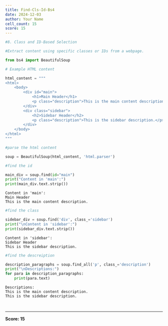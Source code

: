 ```yaml
---
title: Find-Cls-Id-Bs4
date: 2024-12-03
author: Your Name
cell_count: 15
score: 15
---
```


```python
#8. Class and ID-Based Selection
```


```python
#Extract content using specific classes or IDs from a webpage.
```


```python
from bs4 import BeautifulSoup
```


```python
# Example HTML content
```


```python
html_content = """
<html>
    <body>
        <div id="main">
            <h1>Main Header</h1>
            <p class="description">This is the main content description.</p>
        </div>
        <div class="sidebar">
            <h2>Sidebar Header</h2>
            <p class="description">This is the sidebar description.</p>
        </div>
    </body>
</html>
"""
```


```python
#parse the html content
```


```python
soup = BeautifulSoup(html_content, 'html.parser')
```


```python
#find the id
```


```python
main_div = soup.find(id="main")
print("Content in 'main':")
print(main_div.text.strip())
```

    Content in 'main':
    Main Header
    This is the main content description.



```python
#find the class
```


```python
sidebar_div = soup.find('div', class_='sidebar')
print("\nContent in 'sidebar':")
print(sidebar_div.text.strip())
```

    
    Content in 'sidebar':
    Sidebar Header
    This is the sidebar description.



```python
#find the descreiption
```


```python
description_paragraphs = soup.find_all('p', class_='description')
print("\nDescriptions:")
for para in description_paragraphs:
    print(para.text)
```

    
    Descriptions:
    This is the main content description.
    This is the sidebar description.



```python

```


```python

```


---
**Score: 15**
